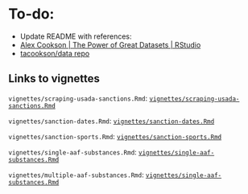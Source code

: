 # To-do:

-   Update README with references:
-   [Alex Cookson \| The Power of Great Datasets \| RStudio](https://www.youtube.com/watch?v=NFQLupDQJk8&list=PL9HYL-VRX0oRjeraSIEaY0V_9gx52wdkV&index=6)
-   [tacookson/data repo](https://github.com/tacookson/data)

## Links to vignettes

`vignettes/scraping-usada-sanctions.Rmd`: [`vignettes/scraping-usada-sanctions.Rmd`](https://mjfrigaard.github.io/dopingdata/articles/scraping-usada-sanctions.html)

`vignettes/sanction-dates.Rmd`: [`vignettes/sanction-dates.Rmd`](https://mjfrigaard.github.io/dopingdata/articles/sanction-dates.html)

`vignettes/sanction-sports.Rmd`: [`vignettes/sanction-sports.Rmd`](https://mjfrigaard.github.io/dopingdata/articles/sanction-sports.html)

`vignettes/single-aaf-substances.Rmd`: [`vignettes/single-aaf-substances.Rmd`](https://mjfrigaard.github.io/dopingdata/articles/single-aaf-substances.html)

`vignettes/multiple-aaf-substances.Rmd`: [`vignettes/single-aaf-substances.Rmd`](https://mjfrigaard.github.io/dopingdata/articles/multiple-aaf-substances.html)
